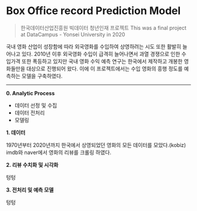 # Box Office record Prediction Model
> 한국데이터산업진흥원 빅데이터 청년인재 프로젝트
> This was a final project at DataCampus - Yonsei University in 2020

국내 영화 산업이 성장함에 따라 외국영화를 수입하여 상영하려는 시도 또한 활발히 늘어나고 있다.
2010년 이후 외국영화 수입이 급격히 늘어나면서 과열 경쟁으로 인한 수입가격 또한 폭등하고 있지만
국내 영화 수익 예측 연구는 한국에서 제작하고 개봉한 영화들만을 대상으로 진행되어 왔다.
이에 이 프로젝트에서는 수입 영화의 흥행 정도를 예측하는 모델을 구축하였다.


-------------------

**0. Analytic Process**

- 데이터 선정 및 수집
- 데이터 전처리
- 모델링



**1. 데이터**

1970년부터 2020년까지 한국에서 상영되었던 영화의 모든 데이터를 모았다.(kobiz)
imdb와 naver에서 영화의 리뷰를 크롤링 하였다.



**2. 리뷰 수치화 및 시각화**

텅텅


**3. 전처리 및 예측 모델**


텅텅



